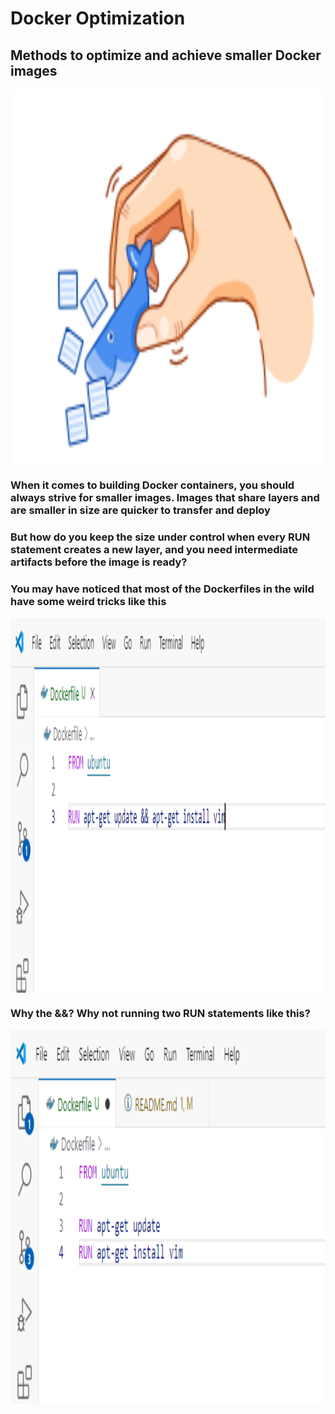 # **Docker Optimization**

## Methods to optimize and achieve smaller Docker images

<img width="800" height="600" style="display: block; margin: 0 auto" alt="Docker_screen" src="image.png">

### When it comes to building Docker containers, you should always strive for smaller images. Images that share layers and are smaller in size are quicker to transfer and deploy

### But how do you keep the size under control when every **RUN** statement creates a new layer, and you need intermediate artifacts before the image is ready?

### You may have noticed that most of the **Dockerfiles** in the wild have some weird tricks like this

<img width="800" height="600" style="display: block; margin: 0 auto" alt="Docker_screen" src="image-1.png">

### Why the **&&**? Why not running two **RUN** statements like this?

<img width="800" height="600" style="display: block; margin: 0 auto" alt="Docker_screen" src="image-2.png">